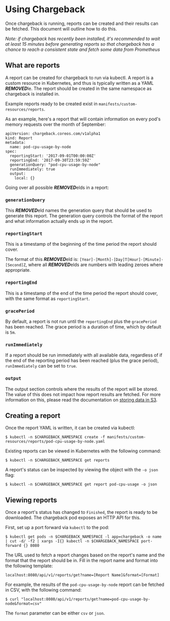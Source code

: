 # Using Chargeback

Once chargeback is running, reports can be created and their results can be
fetched. This document will outline how to do this.

*Note: if chargeback has recently been installed, it's recommended to wait at
least 15 minutes before generating reports so that chargeback has a chance to
reach a consistent state and fetch some data from Prometheus*

## What are reports

A report can be created for chargeback to run via kubectl. A report is a custom
resource in Kubernetes, and thus is typically written as a YAML ***REMOVED***le. The report
should be created in the same namespace as chargeback is installed in.

Example reports ready to be created exist in
`manifests/custom-resources/reports`. 

As an example, here's a report that will contain information on every pod's
memory requests over the month of September:

```
apiVersion: chargeback.coreos.com/v1alpha1
kind: Report
metadata:
  name: pod-cpu-usage-by-node
spec:
  reportingStart: '2017-09-01T00:00:00Z'
  reportingEnd: '2017-09-30T23:59:59Z'
  generationQuery: "pod-cpu-usage-by-node"
  runImmediately: true
  output:
    local: {}
```

Going over all possible ***REMOVED***elds in a report:

### `generationQuery`

This ***REMOVED***eld names the generation query that should be used to generate this
report. The generation query controls the format of the report and what
information actually ends up in the report.

### `reportingStart`

This is a timestamp of the beginning of the time period the report should cover.

The format of this ***REMOVED***eld is: `[Year]-[Month]-[Day]T[Hour]-[Minute]-[Second]Z`,
where all ***REMOVED***elds are numbers with leading zeroes where appropriate.

### `reportingEnd`

This is a timestamp of the end of the time period the report should cover, with
the same format as `reportingStart`.

### `gracePeriod`

By default, a report is not run until the `reportingEnd` plus the `gracePeriod`
has been reached. The grace period is a duration of time, which by default is
`5m`.

### `runImmediately`

If a report should be run immediately with all available data, regardless of if
the end of the reporting period has been reached (plus the grace period),
`runImmediately` can be set to `true`.

### `output`

The output section controls where the results of the report will be stored. The
value of this does not impact how report results are fetched. For more
information on this, please read the documentation on [storing data in
S3](Storing-Data-In-S3.md).

## Creating a report

Once the report YAML is written, it can be created via kubectl:

```
$ kubectl -n $CHARGEBACK_NAMESPACE create -f manifests/custom-resources/reports/pod-cpu-usage-by-node.yaml
```

Existing reports can be viewed in Kubernetes with the following command:

```
$ kubectl -n $CHARGEBACK_NAMESPACE get reports
```

A report's status can be inspected by viewing the object with the `-o json`
flag:

```
$ kubectl -n $CHARGEBACK_NAMESPACE get report pod-cpu-usage -o json
```

## Viewing reports

Once a report's status has changed to `Finished`, the report is ready to be
downloaded. The chargeback pod exposes an HTTP API for this.

First, set up a port forward via `kubectl` to the pod:

```
$ kubectl get pods -n $CHARGEBACK_NAMESPACE -l app=chargeback -o name | cut -d/ -f2 | xargs -I{} kubectl -n $CHARGEBACK_NAMESPACE port-forward {} 8080
```

The URL used to fetch a report changes based on the report's name and the format
that the report should be in. Fill in the report name and format into the
following template:

```
localhost:8080/api/v1/reports/get?name=[Report Name]&format=[Format]
```

For example, the results of the `pod-cpu-usage-by-node` report can be fetched in
CSV, with the following command:

```
$ curl "localhost:8080/api/v1/reports/get?name=pod-cpu-usage-by-node&format=csv"
```

The `format` parameter can be either `csv` or `json`.
